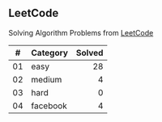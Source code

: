 ## LeetCode

Solving Algorithm Problems from [LeetCode](https://leetcode.com/)

| #  |    Category    | Solved |
|:--:|:---------------|-------:|
| 01 |      easy      |   28   |
| 02 |     medium     |   4   |
| 03 |      hard      |   0   |
| 04 |    facebook    |   4   |
